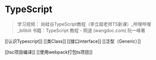 # TypeScript

> 学习视频： 尚硅谷TypeScript教程（李立超老师TS新课）_哔哩哔哩_bilibili
> 书籍：TypeScript 教程 - 网道 (wangdoc.com) 阮一峰著

[[认识Typescript]]
[[类Class]]
[[接口interface]]
[[泛型（Generic）]]

[[tsc项目编译]]
[[使用webpack打包ts项目]]